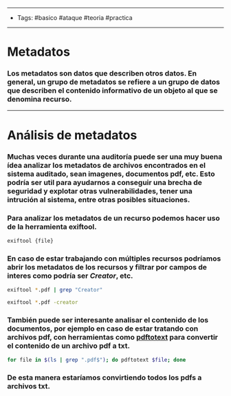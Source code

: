 ----
- Tags: #basico #ataque #teoria #practica 
-----

# Metadatos 

### Los **metadatos** son datos que describen otros datos. En general, un grupo de metadatos se refiere a un grupo de datos que describen el contenido informativo de un objeto al que se denomina recurso. 

-----

# Análisis de metadatos 

### Muchas veces durante una auditoría puede ser una muy buena ídea analizar los metadatos de archivos encontrados en el sistema auditado, sean **imagenes**, documentos **pdf**, etc. Esto podría ser util para ayudarnos a conseguir una brecha de seguridad y explotar otras vulnerabilidades, tener una intrución al sistema, entre otras posibles situaciones. 

### Para analizar los metadatos de un recurso podemos hacer uso de la herramienta **exiftool**. 

```bash
exiftool {file}
```

### En caso de estar trabajando con múltiples recursos podríamos abrir los metadatos de los recursos y filtrar por campos de interes como podría ser *Creator*, etc. 

```bash
exiftool *.pdf | grep "Creator" 

exiftool *.pdf -creator 
```

### También puede ser interesante analisar el contenido de los documentos, por ejemplo en caso de estar tratando con archivos **pdf**, con herramientas como [pdftotext](https://github.com/jalan/pdftotext) para convertir el contenido de un archivo pdf a txt. 

```bash
for file in $(ls | grep ".pdf$"); do pdftotext $file; done 
```

### De esta manera estaríamos convirtiendo todos los pdfs a archivos txt. 

